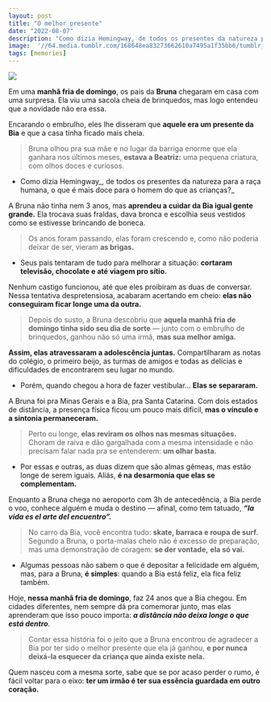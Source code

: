 ```yaml
---
layout: post
title: "O melhor presente"
date: "2022-08-07"
description: "Como dizia Hemingway, de todos os presentes da natureza para a raça humana."
image:  '//64.media.tumblr.com/168648ea83273662610a7495a1f35bb6/tumblr_mn54pfedrl1qb61u2o1_640.jpg'
tags: [memories]
---
```


![](https://i1.wp.com/64.media.tumblr.com/168648ea83273662610a7495a1f35bb6/tumblr_mn54pfedrl1qb61u2o1_640.jpg?resize=400,225)

Em uma **manhã fria de domingo**, os pais da **Bruna** chegaram em casa com uma surpresa. Ela viu uma sacola cheia de brinquedos, mas logo entendeu que a novidade não era essa.

Encarando o embrulho, eles lhe disseram que **aquele era um presente da Bia** e que a casa tinha ficado mais cheia.

> Bruna olhou pra sua mãe e no lugar da barriga enorme que ela ganhara nos últimos meses, **estava a Beatriz:** uma pequena criatura, com olhos doces e curiosos.

-   Como dizia Hemingway_, de todos os presentes da natureza para a raça humana, o que é mais doce para o homem do que as crianças?_

A Bruna não tinha nem 3 anos, mas **aprendeu a cuidar da Bia igual gente grande.** Ela trocava suas fraldas, dava bronca e escolhia seus vestidos como se estivesse brincando de boneca.

> Os anos foram passando, elas foram crescendo e, como não poderia deixar de ser, vieram **as brigas.**

-   Seus pais tentaram de tudo para melhorar a situação: **cortaram televisão, chocolate e até viagem pro sítio.**

Nenhum castigo funcionou, até que eles proibiram as duas de conversar.  Nessa tentativa despretensiosa, acabaram acertando em cheio: **elas não conseguiram ficar longe uma da outra.**

> Depois do susto, a Bruna descobriu que **aquela manhã fria de domingo tinha sido seu dia de sorte** — junto com o embrulho de brinquedos, ganhou não só uma irmã, **mas sua melhor amiga.**

**Assim, elas atravessaram a adolescência juntas.** Compartilharam as notas do colégio, o primeiro beijo, as turmas de amigos e todas as delícias e dificuldades de encontrarem seu lugar no mundo.

-   Porém, quando chegou a hora de fazer vestibular… **Elas se separaram.**

A Bruna foi pra Minas Gerais e a Bia, pra Santa Catarina. Com dois estados de distância, a presença física ficou um pouco mais difícil, **mas o vínculo e a sintonia permaneceram.**

> Perto ou longe, **elas reviram os olhos nas mesmas situações.** Choram de raiva e dão gargalhada com a mesma intensidade e não precisam falar nada pra se entenderem: **um olhar basta.**

-   Por essas e outras, as duas dizem que são almas gêmeas, mas estão longe de serem iguais. Aliás, **é na desarmonia que elas se complementam.**

Enquanto a Bruna chega no aeroporto com 3h de antecedência, a Bia perde o voo, conhece alguém e muda o destino — afinal, como tem tatuado, **_“la vida es el arte del encuentro”._**

> No carro da Bia, você encontra tudo: **skate, barraca e roupa de surf.** Segundo a Bruna, o porta-malas cheio não é excesso de preparação, mas uma demonstração de coragem: **se der vontade,** **ela só vai.**

-   Algumas pessoas não sabem o que é depositar a felicidade em alguém, mas, para a Bruna, **é simples**: quando a Bia está feliz, ela fica feliz também.

Hoje, **nessa manhã fria de domingo**, faz 24 anos que a Bia chegou. Em cidades diferentes, nem sempre dá pra comemorar junto, mas elas aprenderam que isso pouco importa: **_a distância não deixa longe o que está dentro_**.

> Contar essa história foi o jeito que a Bruna encontrou de agradecer a Bia por ter sido o melhor presente que ela já ganhou, **e por nunca deixá-la esquecer da criança que ainda existe nela.**

Quem nasceu com a mesma sorte, sabe que se por acaso perder o rumo, é fácil voltar para o eixo: **ter um irmão é ter sua essência guardada em outro coração.**

